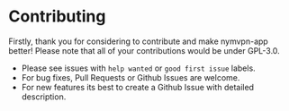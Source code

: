 # Contributing

Firstly, thank you for considering to contribute and make nymvpn-app better! Please note that all of your contributions would be under GPL-3.0.

- Please see issues with `help wanted` or `good first issue` labels.
- For bug fixes, Pull Requests or Github Issues are welcome.
- For new features its best to create a Github Issue with detailed description.
